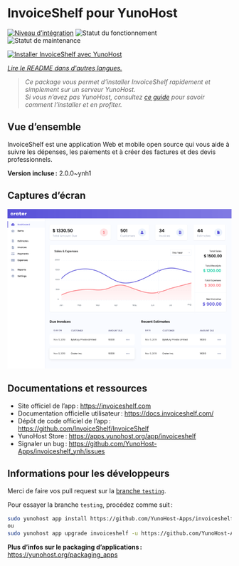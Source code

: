 <!--
Nota bene : ce README est automatiquement généré par <https://github.com/YunoHost/apps/tree/master/tools/readme_generator>
Il NE doit PAS être modifié à la main.
-->

# InvoiceShelf pour YunoHost

[![Niveau d’intégration](https://apps.yunohost.org/badge/integration/invoiceshelf)](https://ci-apps.yunohost.org/ci/apps/invoiceshelf/)
![Statut du fonctionnement](https://apps.yunohost.org/badge/state/invoiceshelf)
![Statut de maintenance](https://apps.yunohost.org/badge/maintained/invoiceshelf)

[![Installer InvoiceShelf avec YunoHost](https://install-app.yunohost.org/install-with-yunohost.svg)](https://install-app.yunohost.org/?app=invoiceshelf)

*[Lire le README dans d'autres langues.](./ALL_README.md)*

> *Ce package vous permet d’installer InvoiceShelf rapidement et simplement sur un serveur YunoHost.*  
> *Si vous n’avez pas YunoHost, consultez [ce guide](https://yunohost.org/install) pour savoir comment l’installer et en profiter.*

## Vue d’ensemble

InvoiceShelf est une application Web et mobile open source qui vous aide à suivre les dépenses, les paiements et à créer des factures et des devis professionnels.

**Version incluse :** 2.0.0~ynh1

## Captures d’écran

![Capture d’écran de InvoiceShelf](./doc/screenshots/screenshot.png)

## Documentations et ressources

- Site officiel de l’app : <https://invoiceshelf.com>
- Documentation officielle utilisateur : <https://docs.invoiceshelf.com/>
- Dépôt de code officiel de l’app : <https://github.com/InvoiceShelf/InvoiceShelf>
- YunoHost Store : <https://apps.yunohost.org/app/invoiceshelf>
- Signaler un bug : <https://github.com/YunoHost-Apps/invoiceshelf_ynh/issues>

## Informations pour les développeurs

Merci de faire vos pull request sur la [branche `testing`](https://github.com/YunoHost-Apps/invoiceshelf_ynh/tree/testing).

Pour essayer la branche `testing`, procédez comme suit :

```bash
sudo yunohost app install https://github.com/YunoHost-Apps/invoiceshelf_ynh/tree/testing --debug
ou
sudo yunohost app upgrade invoiceshelf -u https://github.com/YunoHost-Apps/invoiceshelf_ynh/tree/testing --debug
```

**Plus d’infos sur le packaging d’applications :** <https://yunohost.org/packaging_apps>
